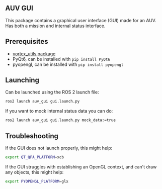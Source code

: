 ## AUV GUI
This package contains a graphical user interface (GUI) made for an AUV. Has both a mission and internal status interface.

## Prerequisites
- [vortex_utils package](https://github.com/vortexntnu/vortex-utils)
- PyQt6, can be installed with `pip install PyQt6`
- pyopengl, can be installed with `pip install pyopengl`

## Launching
Can be launched using the ROS 2 launch file:
```bash
ros2 launch auv_gui gui.launch.py
```

If you want to mock internal status data you can do:
```bash
ros2 launch auv_gui gui.launch.py mock_data:=true
```
## Troubleshooting
If the GUI does not launch properly, this might help:
```bash
export QT_QPA_PLATFORM=xcb
```

If the GUI struggles with establishing an OpenGL context, and can't draw any objects, this might help:
```bash
export PYOPENGL_PLATFORM=glx
```
